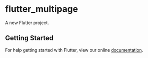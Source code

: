 # flutter_multipage

A new Flutter project.

## Getting Started

For help getting started with Flutter, view our online
[documentation](https://flutter.io/).
